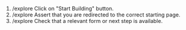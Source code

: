 1. /explore Click on "Start Building" button.
2. /explore Assert that you are redirected to the correct starting page.
3. /explore Check that a relevant form or next step is available.